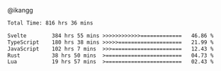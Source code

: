 @ikangg
<!--START_SECTION:waka-->

```txt
Total Time: 816 hrs 36 mins

Svelte        384 hrs 55 mins >>>>>>>>>>>>=============   46.86 %
TypeScript    180 hrs 38 mins >>>>>====================   21.99 %
JavaScript    102 hrs 7 mins  >>>======================   12.43 %
Rust          38 hrs 50 mins  >========================   04.73 %
Lua           19 hrs 57 mins  >========================   02.43 %
```

<!--END_SECTION:waka-->
